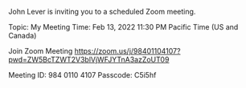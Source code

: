 John Lever is inviting you to a scheduled Zoom meeting.

Topic: My Meeting
Time: Feb 13, 2022 11:30 PM Pacific Time (US and Canada)

Join Zoom Meeting
https://zoom.us/j/98401104107?pwd=ZW5BcTZWT2V3blVjWFJYTnA3azZoUT09

Meeting ID: 984 0110 4107
Passcode: C5i5hf





